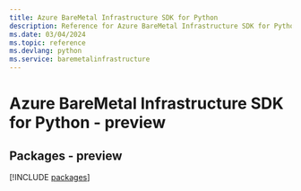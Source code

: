 ```yaml
---
title: Azure BareMetal Infrastructure SDK for Python
description: Reference for Azure BareMetal Infrastructure SDK for Python
ms.date: 03/04/2024
ms.topic: reference
ms.devlang: python
ms.service: baremetalinfrastructure
---
```

# Azure BareMetal Infrastructure SDK for Python - preview
## Packages - preview
[!INCLUDE [packages](baremetal-infrastructure-index.md)]